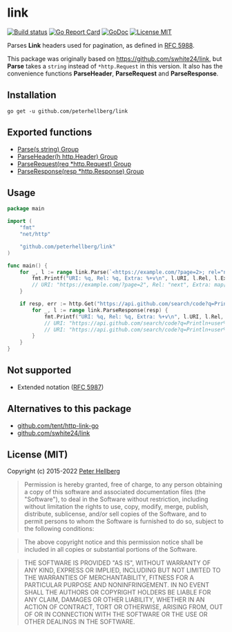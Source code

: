 # link

[![Build status](https://github.com/peterhellberg/link/actions/workflows/test.yml/badge.svg?branch=master)](https://github.com/peterhellberg/link/actions/workflows/test.yml)
[![Go Report Card](https://goreportcard.com/badge/github.com/peterhellberg/link)](https://goreportcard.com/report/github.com/peterhellberg/link)
[![GoDoc](https://img.shields.io/badge/godoc-reference-blue.svg?style=flat)](https://pkg.go.dev/github.com/peterhellberg/link)
[![License MIT](https://img.shields.io/badge/license-MIT-lightgrey.svg?style=flat)](https://github.com/peterhellberg/link#license-mit)

Parses **Link** headers used for pagination, as defined in [RFC 5988](https://tools.ietf.org/html/rfc5988).

This package was originally based on <https://github.com/swhite24/link>, but **Parse** takes a `string` instead of `*http.Request` in this version.
It also has the convenience functions **ParseHeader**, **ParseRequest** and **ParseResponse**.

## Installation

    go get -u github.com/peterhellberg/link

## Exported functions

 - [Parse(s string) Group](https://godoc.org/github.com/peterhellberg/link#Parse)
 - [ParseHeader(h http.Header) Group](https://godoc.org/github.com/peterhellberg/link#ParseHeader)
 - [ParseRequest(req \*http.Request) Group](https://godoc.org/github.com/peterhellberg/link#ParseRequest)
 - [ParseResponse(resp \*http.Response) Group](https://godoc.org/github.com/peterhellberg/link#ParseResponse)

## Usage

```go
package main

import (
	"fmt"
	"net/http"

	"github.com/peterhellberg/link"
)

func main() {
	for _, l := range link.Parse(`<https://example.com/?page=2>; rel="next"; foo="bar"`) {
		fmt.Printf("URI: %q, Rel: %q, Extra: %+v\n", l.URI, l.Rel, l.Extra)
		// URI: "https://example.com/?page=2", Rel: "next", Extra: map[foo:bar]
	}

	if resp, err := http.Get("https://api.github.com/search/code?q=Println+user:golang"); err == nil {
		for _, l := range link.ParseResponse(resp) {
			fmt.Printf("URI: %q, Rel: %q, Extra: %+v\n", l.URI, l.Rel, l.Extra)
			// URI: "https://api.github.com/search/code?q=Println+user%3Agolang&page=2", Rel: "next", Extra: map[]
			// URI: "https://api.github.com/search/code?q=Println+user%3Agolang&page=34", Rel: "last", Extra: map[]
		}
	}
}
```

## Not supported

 - Extended notation ([RFC 5987](https://tools.ietf.org/html/rfc5987))

## Alternatives to this package

 - [github.com/tent/http-link-go](https://github.com/tent/http-link-go)
 - [github.com/swhite24/link](https://github.com/swhite24/link)

## License (MIT)

Copyright (c) 2015-2022 [Peter Hellberg](https://c7.se)

> Permission is hereby granted, free of charge, to any person obtaining
> a copy of this software and associated documentation files (the
> "Software"), to deal in the Software without restriction, including
> without limitation the rights to use, copy, modify, merge, publish,
> distribute, sublicense, and/or sell copies of the Software, and to
> permit persons to whom the Software is furnished to do so, subject to
> the following conditions:

> The above copyright notice and this permission notice shall be
> included in all copies or substantial portions of the Software.

> THE SOFTWARE IS PROVIDED "AS IS", WITHOUT WARRANTY OF ANY KIND,
> EXPRESS OR IMPLIED, INCLUDING BUT NOT LIMITED TO THE WARRANTIES OF
> MERCHANTABILITY, FITNESS FOR A PARTICULAR PURPOSE AND
> NONINFRINGEMENT. IN NO EVENT SHALL THE AUTHORS OR COPYRIGHT HOLDERS BE
> LIABLE FOR ANY CLAIM, DAMAGES OR OTHER LIABILITY, WHETHER IN AN ACTION
> OF CONTRACT, TORT OR OTHERWISE, ARISING FROM, OUT OF OR IN CONNECTION
> WITH THE SOFTWARE OR THE USE OR OTHER DEALINGS IN THE SOFTWARE.
